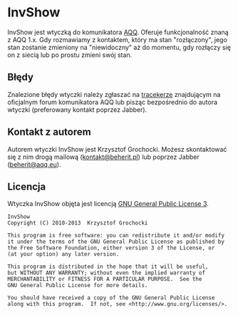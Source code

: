 InvShow
======
InvShow jest wtyczką do komunikatora [AQQ](http://www.aqq.eu/pl.php). Oferuje funkcjonalność znaną z AQQ 1.x. Gdy rozmawiamy z kontaktem, który ma stan "rozłączony", jego stan zostanie zmieniony na "niewidoczny" aż do momentu, gdy rozłączy się on z siecią lub po prostu zmieni swój stan.

Błędy
-------
Znalezione błędy wtyczki należy zgłaszać na [tracekerze](http://forum.aqq.eu/tracker/project-101-invshow/) znajdującym na oficjalnym forum komunikatora AQQ lub pisząc bezpośrednio do autora wtyczki (preferowany kontakt poprzez Jabber).

Kontakt z autorem
-------
Autorem wtyczki InvShow jest Krzysztof Grochocki. Możesz skontaktować się z nim drogą mailową (kontakt@beherit.pl) lub poprzez Jabber (beherit@aqq.eu).

Licencja
-------
Wtyczka InvShow objęta jest licencją [GNU General Public License 3](http://www.gnu.org/copyleft/gpl.html).

    InvShow
    Copyright (C) 2010-2013  Krzysztof Grochocki

    This program is free software: you can redistribute it and/or modify
    it under the terms of the GNU General Public License as published by
    the Free Software Foundation, either version 3 of the License, or
    (at your option) any later version.

    This program is distributed in the hope that it will be useful,
    but WITHOUT ANY WARRANTY; without even the implied warranty of
    MERCHANTABILITY or FITNESS FOR A PARTICULAR PURPOSE.  See the
    GNU General Public License for more details.

    You should have received a copy of the GNU General Public License
    along with this program.  If not, see <http://www.gnu.org/licenses/>.